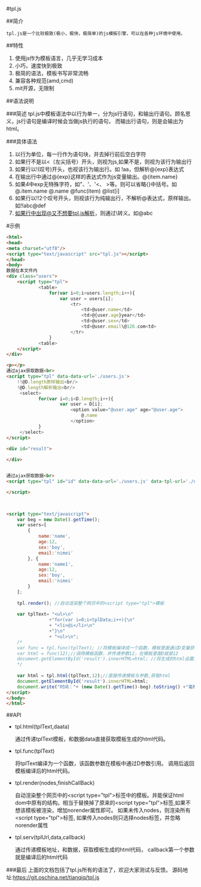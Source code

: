 #tpl.js

##简介

    tpl.js是一个比较极致(极小，极快，极简单)的js模板引擎，可以在各种js环境中使用。
##特性

1. 使用js作为模板语言，几乎无学习成本
2. 小巧，速度快到极致
3. 极简的语法，模板书写非常流畅
4. 兼容各种规范(amd,cmd) 
5. mit开源，无限制

##语法说明

###简述
tpl.js中模板语法中以行为单一，分为js行语句，和输出行语句。顾名思义，js行语句是编译时候会当做js执行的语句，
而输出行语句，则是会输出为html。

###具体语法
1. 以行为单位，每一行作为语句块，并去掉行前后空白字符
2. 如果行不是以<（左尖括号）开头，则视为js,如果不是，则视为该行为输出行
3. 如果行以!(叹号)开头，也视该行为输出行。如 !aa，但解析@{exp}表达式
4. 在输出行中通过@{exp}这样的表达式作为js变量输出。@{item.name}
5. 如果4中exp无特殊字符，如"、'、'<、 >等。则可以省略{}中括号。如@.item.name @.name @func(item) @list[i]
6. 如果行以!!2个叹号开头，则视该行为纯输出行，不解析@表达式，原样输出。如!!abc@def
7. 如果行中出现@又不想要tpl.js解析，则通过\转义。如\@abc
    
#示例
```html
<html>
<head>
<meta charset="utf8"/>
<script type="text/javascript" src="tpl.js"></script>
</head>
<body>
数据在本文件内
<div class="users">
	<script type="tpl">
			<table>
				for(var i=0;i<users.length;i++){
					var user = users[i];
						<tr>
    						<td>@user.name</td>
    						<td>@{user.age}year</td>
							<td>@user.sex</td>
							<td>@user.email\@126.com<td>
						</tr>
				}
			<table>
	</script>
</div>

<p></p>
通过ajax获取数据<br>
<script type="tpl" data-data-url='./users.js'>
	!!@D.length原样输出<br/>
	!@D.length解析输出<br/>
	 <select>
			for(var i=0;i<D.length;i++){
					var user = D[i];
						<option value="@user.age" age="@user.age">
							@.name
						</option>
			}
	 </select>
</script>
 
<div id="result">

</div>


通过ajax获取数据<br>
<script type="tpl" id="id" data-data-url='./users.js' data-tpl-url='./u.html?v'>

</script>
 


<script type="text/javascript">
	var beg = new Date().getTime();
    var users=[
        {
            name:'name',
            age:12,
            sex:'boy',
            email:'nimei'
        }, {
            name:'name1',
            age:12,
            sex:'boy',
            email:'nimei'
        }
    ];
		
    tpl.render(); //自动渲染整个网页中的<script type="tpl">模板
    
    var tplText= "<ul>\n"
                +"for(var i=0;i<tplData;i++){\n"
                + "<li>@i</li>\n"
                +"}\n"
                + "<ul>\n";
	/*
    var func = tpl.func(tplText); //将模板编译成一个函数，模板里面通过D变量获取参数
    var html = func(12);//调用模板函数，并传递参数12，在模板里面D就是12
    document.getElementById('result').innerHTML=html; //将生成的html设置为网页
    */
	
	var html = tpl.html(tplText,12);//直接传递模板与参数,获取html
	document.getElementById('result').innerHTML=html;
    document.write("时间："+ (new Date().getTime()-beg).toString() +"毫秒");
</script>
</body>
</html>
```

##API
* tpl.html(tplText,daata)
    
    通过传递tplText模板，和数据data直接获取模板生成的html代码。

* tpl.func(tplText)
    
    将tplText编译为一个函数，该函数参数在模板中通过D参数引用。 调用后返回模板编译后的html代码。

* tpl.render(nodes,finishCallBack)

    自动渲染整个网页中的&lt;script type="tpl"&gt;标签中的模板。并能保证html dom中原有的结构。相当于替换掉了原来的&lt;script type="tpl"&gt;标签,如果不想该模板被渲染，增加norender属性即可。
	如果未传入nodes，则渲染所有&lt;script type="tpl"&gt;标签, 如果传入nodes则只选择nodes标签，并忽略norender属性
	
* tpl.serv(tplUrl,data,callback) 
	
	通过传递模板地址，和数据，获取模板生成的html代码， callback第一个参数就是编译后的html代码

###最后
上面的文档包括了tpl.js所有的语法了，欢迎大家测试与反馈。
源码地址:https://git.oschina.net/tianqiq/tpl.js